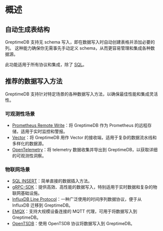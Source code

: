 # 概述

## 自动生成表结构

GreptimeDB 支持无 schema 写入，即在数据写入时自动创建表格并添加必要的列。
这种能力确保你无需事先手动定义 schema，从而更容易管理和集成各种数据源。
<!-- TODO: 添加协议和集成的链接 -->
此功能适用于所有协议和集成，除了 [SQL](./for-iot/sql.md)。

## 推荐的数据写入方法

GreptimeDB 支持针对特定场景的各种数据写入方法，以确保最佳性能和集成灵活性。

### 可观测性场景

- [Prometheus Remote Write](./for-observerbility/prometheus.md)：将 GreptimeDB 作为 Prometheus 的远程存储，适用于实时监控和警报。
- [Vector](./for-observerbility/vector.md)：将 GreptimeDB 用作 Vector 的接收端，适用于复杂的数据流水线和多样化的数据源。
- [OpenTelemetry](./for-observerbility/opentelemetry.md)：将 telemetry 数据收集并导出到 GreptimeDB，以获取详细的可观测性洞察。

### 物联网场景

- [SQL INSERT](./for-iot/sql.md)：简单直接的数据插入方法。
- [gRPC-SDK](./for-iot/grpc-sdks/overview.md)：提供高效、高性能的数据写入，特别适用于实时数据和复杂的物联网基础设施。
- [InfluxDB Line Protocol](./for-iot/influxdb-line-protocol.md)：一种广泛使用的时间序列数据协议，便于从 InfluxDB 迁移到 GreptimeDB。
- [EMQX](./for-iot/emqx.md)：支持大规模设备连接的 MQTT 代理，可用于将数据写入到 GreptimeDB。
- [OpenTSDB](./for-iot/opentsdb.md)：使用 OpenTSDB 协议将数据写入到 GreptimeDB。


